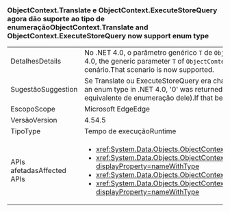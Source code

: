 ### <a name="objectcontexttranslate-and-objectcontextexecutestorequery-now-support-enum-type"></a><span data-ttu-id="84d37-101">ObjectContext.Translate e ObjectContext.ExecuteStoreQuery agora dão suporte ao tipo de enumeração</span><span class="sxs-lookup"><span data-stu-id="84d37-101">ObjectContext.Translate and ObjectContext.ExecuteStoreQuery now support enum type</span></span>

|   |   |
|---|---|
|<span data-ttu-id="84d37-102">Detalhes</span><span class="sxs-lookup"><span data-stu-id="84d37-102">Details</span></span>|<span data-ttu-id="84d37-103">No .NET 4.0, o parâmetro genérico <code>T</code> de <code>ObjectContext.Translate</code> e os métodos <code>ObjectContext.ExecuteStoreQuery</code> não podiam ser uma enumeração.</span><span class="sxs-lookup"><span data-stu-id="84d37-103">In .NET 4.0, the generic parameter <code>T</code> of <code>ObjectContext.Translate</code> and <code>ObjectContext.ExecuteStoreQuery</code> methods could not be an enum.</span></span> <span data-ttu-id="84d37-104">Agora há suporte para esse cenário.</span><span class="sxs-lookup"><span data-stu-id="84d37-104">That scenario is now supported.</span></span>|
|<span data-ttu-id="84d37-105">Sugestão</span><span class="sxs-lookup"><span data-stu-id="84d37-105">Suggestion</span></span>|<span data-ttu-id="84d37-106">Se Translate ou ExecuteStoreQuery era chamado em um tipo de enumeração no .NET 4.0, era retornado "0".</span><span class="sxs-lookup"><span data-stu-id="84d37-106">If Translate or ExecuteStoreQuery was called on an enum type in .NET 4.0, '0' was returned.</span></span> <span data-ttu-id="84d37-107">Se esse comportamento fosse desejável, as chamadas deveriam ser substituídas por uma constante 0 (ou o equivalente de enumeração dele).</span><span class="sxs-lookup"><span data-stu-id="84d37-107">If that behavior was desirable, the calls should be replaced with a constant 0 (or the enum equivalent of it).</span></span>|
|<span data-ttu-id="84d37-108">Escopo</span><span class="sxs-lookup"><span data-stu-id="84d37-108">Scope</span></span>|<span data-ttu-id="84d37-109">Microsoft Edge</span><span class="sxs-lookup"><span data-stu-id="84d37-109">Edge</span></span>|
|<span data-ttu-id="84d37-110">Versão</span><span class="sxs-lookup"><span data-stu-id="84d37-110">Version</span></span>|<span data-ttu-id="84d37-111">4.5</span><span class="sxs-lookup"><span data-stu-id="84d37-111">4.5</span></span>|
|<span data-ttu-id="84d37-112">Tipo</span><span class="sxs-lookup"><span data-stu-id="84d37-112">Type</span></span>|<span data-ttu-id="84d37-113">Tempo de execução</span><span class="sxs-lookup"><span data-stu-id="84d37-113">Runtime</span></span>|
|<span data-ttu-id="84d37-114">APIs afetadas</span><span class="sxs-lookup"><span data-stu-id="84d37-114">Affected APIs</span></span>|<ul><li><xref:System.Data.Objects.ObjectContext.Translate%60%601(System.Data.Common.DbDataReader)?displayProperty=nameWithType></li><li><xref:System.Data.Objects.ObjectContext.Translate%60%601(System.Data.Common.DbDataReader,System.String,System.Data.Objects.MergeOption)?displayProperty=nameWithType></li><li><xref:System.Data.Objects.ObjectContext.ExecuteStoreQuery%60%601(System.String,System.Object[])?displayProperty=nameWithType></li><li><xref:System.Data.Objects.ObjectContext.ExecuteStoreQuery%60%601(System.String,System.String,System.Data.Objects.MergeOption,System.Object[])?displayProperty=nameWithType></li></ul>|

